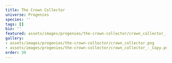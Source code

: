 ```yaml
---
title: The Crown Collector
universe: Progenies
species: ''
tags: []
bio: ''
featured: assets/images/progenies/the-crown-collector/crown_collector_-_Copy.png
gallery:
- assets/images/progenies/the-crown-collector/crown_collector.png
- assets/images/progenies/the-crown-collector/crown_collector_-_Copy.png
order: 39
---
```


